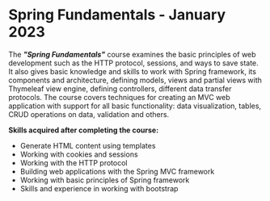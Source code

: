 # Spring Fundamentals - January 2023

The **_"Spring Fundamentals"_** course examines the basic principles of web development such as the HTTP protocol, sessions, and ways to save state. It also gives basic knowledge and skills to work with Spring framework, its components and architecture, defining models, views and partial views with Thymeleaf view engine, defining controllers, different data transfer protocols. The course covers techniques for creating an MVC web application with support for all basic functionality: data visualization, tables, CRUD operations on data, validation and others.

**Skills acquired after completing the course:**

- Generate HTML content using templates
- Working with cookies and sessions
- Working with the HTTP protocol
- Building web applications with the Spring MVC framework
- Working with basic principles of Spring framework
- Skills and experience in working with bootstrap